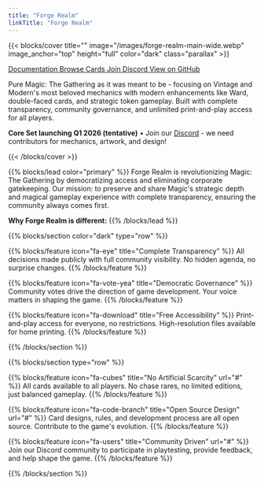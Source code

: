 ```yaml
---
title: "Forge Realm"
linkTitle: "Forge Realm"
---
```


{{< blocks/cover title="" image="/images/forge-realm-main-wide.webp" image_anchor="top" height="full" color="dark" class="parallax" >}}

<a class="btn btn-lg btn-primary me-3 mb-4 reveal-on-scroll" href="/docs/">
  Documentation <i class="fas fa-book ms-2"></i>
</a>
<a class="btn btn-lg btn-secondary me-3 mb-4 reveal-on-scroll" href="/docs/cards/">
  Browse Cards <i class="fas fa-clone ms-2"></i>
</a>
<a class="btn btn-lg btn-secondary me-3 mb-4 reveal-on-scroll" href="https://discord.gg/KQTY8DfY">
  <i class="fab fa-discord me-2"></i>Join Discord
</a>
<a class="btn btn-lg btn-secondary me-3 mb-4 reveal-on-scroll" href="https://github.com/dunamismax/forge-realm">
  <i class="fab fa-github me-2"></i>View on GitHub
</a>
<p class="lead mt-5 reveal-on-scroll">Pure Magic: The Gathering as it was meant to be - focusing on Vintage and Modern's most beloved mechanics with modern enhancements like Ward, double-faced cards, and strategic token gameplay. Built with complete transparency, community governance, and unlimited print-and-play access for all players.</p>
<div class="mx-auto reveal-on-scroll">
  <p class="lead"><strong>Core Set launching Q1 2026 (tentative)</strong> • Join our <a href="https://discord.gg/KQTY8DfY">Discord</a> - we need contributors for mechanics, artwork, and design!</p>
</div>
{{< /blocks/cover >}}

{{% blocks/lead color="primary" %}} Forge Realm is revolutionizing Magic: The
Gathering by democratizing access and eliminating corporate gatekeeping. Our
mission: to preserve and share Magic's strategic depth and magical gameplay
experience with complete transparency, ensuring the community always comes
first.

**Why Forge Realm is different:** {{% /blocks/lead %}}

{{% blocks/section color="dark" type="row" %}}

{{% blocks/feature icon="fa-eye" title="Complete Transparency" %}} All decisions
made publicly with full community visibility. No hidden agenda, no surprise
changes. {{% /blocks/feature %}}

{{% blocks/feature icon="fa-vote-yea" title="Democratic Governance" %}}
Community votes drive the direction of game development. Your voice matters in
shaping the game. {{% /blocks/feature %}}

{{% blocks/feature icon="fa-download" title="Free Accessibility" %}}
Print-and-play access for everyone, no restrictions. High-resolution files
available for home printing. {{% /blocks/feature %}}

{{% /blocks/section %}}

{{% blocks/section type="row" %}}

{{% blocks/feature icon="fa-cubes" title="No Artificial Scarcity" url="#" %}}
All cards available to all players. No chase rares, no limited editions, just
balanced gameplay. {{% /blocks/feature %}}

{{% blocks/feature icon="fa-code-branch" title="Open Source Design" url="#" %}}
Card designs, rules, and development process are all open source. Contribute to
the game's evolution. {{% /blocks/feature %}}

{{% blocks/feature icon="fa-users" title="Community Driven" url="#" %}} Join our
Discord community to participate in playtesting, provide feedback, and help
shape the game. {{% /blocks/feature %}}

{{% /blocks/section %}}
